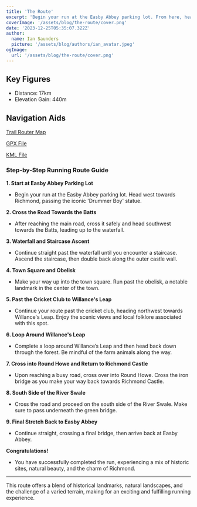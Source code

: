 ```yaml
---
title: 'The Route'
excerpt: 'Begin your run at the Easby Abbey parking lot. From here, head south towards the River Swale, enjoying the serene surroundings.'
coverImage: '/assets/blog/the-route/cover.png'
date: '2023-12-25T05:35:07.322Z'
author:
  name: Ian Saunders
  picture: '/assets/blog/authors/ian_avatar.jpeg'
ogImage:
  url: '/assets/blog/the-route/cover.png'
---
```

## Key Figures

- Distance: 17km
- Elevation Gain: 440m

## Navigation Aids

[Trail Router Map](https://trailrouter.com/oTLR2)

[GPX File](/assets/blog/the-route/route.gpx)

[KML File](/assets/blog/the-route/route.kml)

### **Step-by-Step Running Route Guide**

**1. Start at Easby Abbey Parking Lot**
   - Begin your run at the Easby Abbey parking lot. Head west towards Richmond, passing the iconic 'Drummer Boy' statue.

**2. Cross the Road Towards the Batts**
   - After reaching the main road, cross it safely and head southwest towards the Batts, leading up to the waterfall.

**3. Waterfall and Staircase Ascent**
   - Continue straight past the waterfall until you encounter a staircase. Ascend the staircase, then double back along the outer castle wall.

**4. Town Square and Obelisk**
   - Make your way up into the town square. Run past the obelisk, a notable landmark in the center of the town.

**5. Past the Cricket Club to Willance's Leap**
   - Continue your route past the cricket club, heading northwest towards Willance's Leap. Enjoy the scenic views and local folklore associated with this spot.

**6. Loop Around Willance's Leap**
   - Complete a loop around Willance’s Leap and then head back down through the forest. Be mindful of the farm animals along the way.

**7. Cross into Round Howe and Return to Richmond Castle**
   - Upon reaching a busy road, cross over into Round Howe. Cross the iron bridge as you make your way back towards Richmond Castle.

**8. South Side of the River Swale**
   - Cross the road and proceed on the south side of the River Swale. Make sure to pass underneath the green bridge.

**9. Final Stretch Back to Easby Abbey**
   - Continue straight, crossing a final bridge, then arrive back at Easby Abbey.

**Congratulations!**
   - You have successfully completed the run, experiencing a mix of historic sites, natural beauty, and the charm of Richmond.

---

This route offers a blend of historical landmarks, natural landscapes, and the challenge of a varied terrain, making for an exciting and fulfilling running experience.